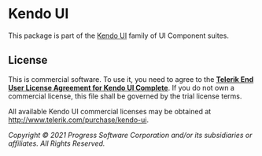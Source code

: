 # Kendo UI

This package is part of the [Kendo UI](https://www.telerik.com/kendo-ui) family of UI Component suites.

## License

This is commercial software. To use it, you need to agree to the [**Telerik End User License Agreement for Kendo UI Complete**](http://www.telerik.com/purchase/license-agreement/kendo-ui-complete). If you do not own a commercial license, this file shall be governed by the trial license terms.

All available Kendo UI commercial licenses may be obtained at http://www.telerik.com/purchase/kendo-ui.

*Copyright © 2021 Progress Software Corporation and/or its subsidiaries or affiliates. All Rights Reserved.*
